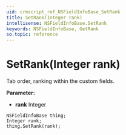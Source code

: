 ```yaml
---
uid: crmscript_ref_NSFieldInfoBase_SetRank
title: SetRank(Integer rank)
intellisense: NSFieldInfoBase.SetRank
keywords: NSFieldInfoBase, GetRank
so.topic: reference
---
```


# SetRank(Integer rank)

Tab order, ranking within the custom fields.

**Parameter:** 
* **rank** Integer

```crmscript
NSFieldInfoBase thing;
Integer rank;
thing.SetRank(rank);
```

